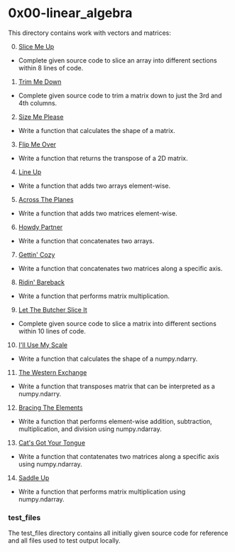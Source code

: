 # 0x00-linear_algebra
This directory contains work with vectors and matrices:

0. [Slice Me Up](/math/linear_algebra/0-slice_me_up.py)
* Complete given source code to slice an array into different sections within 8 lines of code.

1. [Trim Me Down](/math/linear_algebra/1-trim_me_down.py)
* Complete given source code to trim a matrix down to just the 3rd and 4th columns.

2. [Size Me Please](/math/linear_algebra/2-size_me_please.py)
* Write a function that calculates the shape of a matrix.

3. [Flip Me Over](/math/linear_algebra/3-flip_me_over.py)
* Write a function that returns the transpose of a 2D matrix.

4. [Line Up](/math/linear_algebra/4-line_up.py)
* Write a function that adds two arrays element-wise.

5. [Across The Planes](/math/linear_algebra/5-across_the_planes.py)
* Write a function that adds two matrices element-wise.

6. [Howdy Partner](/math/linear_algebra/6-howdy_partner.py)
* Write a function that concatenates two arrays.

7. [Gettin' Cozy](/math/linear_algebra/7-gettin_cozy.py)
* Write a function that concatenates two matrices along a specific axis.

8. [Ridin' Bareback](/math/linear_algebra/8-ridin_bareback.py)
* Write a function that performs matrix multiplication.

9. [Let The Butcher Slice It](/math/linear_algebra/9-let_the_butcher_slice_it.py)
* Complete given source code to slice a matrix into different sections within 10 lines of code.

10. [I'll Use My Scale](/math/linear_algebra/10-ill_use_my_scale.py)
* Write a function that calculates the shape of a numpy.ndarry.

11. [The Western Exchange](/math/linear_algebra/11-the_western_exchange.py)
* Write a function that transposes matrix that can be interpreted as a numpy.ndarry.

12. [Bracing The Elements](/math/linear_algebra/12-bracin_the_elements.py)
* Write a function that performs element-wise addition, subtraction, multiplication, and division using numpy.ndarray.

13. [Cat's Got Your Tongue](/math/linear_algebra/13-cats_got_your_tongue.py)
* Write a function that contatenates two matrices along a specific axis using numpy.ndarray.

14. [Saddle Up](/math/linear_algebra/14-saddle_up.py)
* Write a function that performs matrix multiplication using numpy.ndarray.

### test_files
The test_files directory contains all initially given source code for reference and all files used to test output locally.
